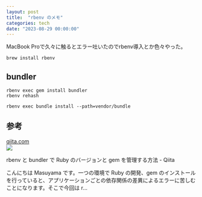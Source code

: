 ```yaml
---
layout: post
title:  "rbenv のメモ"
categories: tech
date: "2023-08-29 00:00:00"
---
```


MacBook Proで久々に触るとエラー吐いたのでrbenv導入とか色々やった。

```
brew install rbenv
```

## bundler

```
rbenv exec gem install bundler
rbenv rehash
```


```
rbenv exec bundle install --path=vendor/bundle
```

## 参考


<div class="card">
  <a href="https://qiita.com/tmasuyama/items/375226a9ff4f3987ec56"></a>
  <div class="card__header">
    <a href="https://qiita.com/tmasuyama/items/375226a9ff4f3987ec56">qiita.com</a>
  </div>
  <div class="card__image">
    <img src="https://qiita-user-contents.imgix.net/https%3A%2F%2Fcdn.qiita.com%2Fassets%2Fpublic%2Farticle-ogp-background-9f5428127621718a910c8b63951390ad.png?ixlib=rb-4.0.0&w=1200&mark64=aHR0cHM6Ly9xaWl0YS11c2VyLWNvbnRlbnRzLmltZ2l4Lm5ldC9-dGV4dD9peGxpYj1yYi00LjAuMCZ3PTkxNiZ0eHQ9cmJlbnYlMjAlRTMlODElQTglMjBidW5kbGVyJTIwJUUzJTgxJUE3JTIwUnVieSUyMCVFMyU4MSVBRSVFMyU4MyU5MCVFMyU4MyVCQyVFMyU4MiVCOCVFMyU4MyVBNyVFMyU4MyVCMyVFMyU4MSVBOCUyMGdlbSUyMCVFMyU4MiU5MiVFNyVBRSVBMSVFNyU5MCU4NiVFMyU4MSU5OSVFMyU4MiU4QiVFNiU5NiVCOSVFNiVCMyU5NSZ0eHQtY29sb3I9JTIzMjEyMTIxJnR4dC1mb250PUhpcmFnaW5vJTIwU2FucyUyMFc2JnR4dC1zaXplPTU2JnR4dC1jbGlwPWVsbGlwc2lzJnR4dC1hbGlnbj1sZWZ0JTJDdG9wJnM9ODI5NTNiNTg2NWM2ZTFhODA3MTAzMmEzNWZlYjVmMjY&mark-x=142&mark-y=112&blend64=aHR0cHM6Ly9xaWl0YS11c2VyLWNvbnRlbnRzLmltZ2l4Lm5ldC9-dGV4dD9peGxpYj1yYi00LjAuMCZ3PTYxNiZ0eHQ9JTQwdG1hc3V5YW1hJnR4dC1jb2xvcj0lMjMyMTIxMjEmdHh0LWZvbnQ9SGlyYWdpbm8lMjBTYW5zJTIwVzYmdHh0LXNpemU9MzYmdHh0LWFsaWduPWxlZnQlMkN0b3Amcz1iMmJmZWRiZDZhZDY3ODI1ZmU3NDExMjk1MWI1M2I4Mw&blend-x=142&blend-y=491&blend-mode=normal&s=a695a4390bd8f172fb7e5181a1a34030">
  </div>
  <div class="card__title">
    <p>rbenv と bundler で Ruby のバージョンと gem を管理する方法 - Qiita</p>
  </div>
  <div class="card__description">
    <p>こんにちは Masuyama です。一つの環境で Ruby の開発、gem のインストールを行っていると、アプリケーションごとの依存関係の差異によるエラーに苦しむことになります。そこで今回は r…</p>
  </div>
</div>

